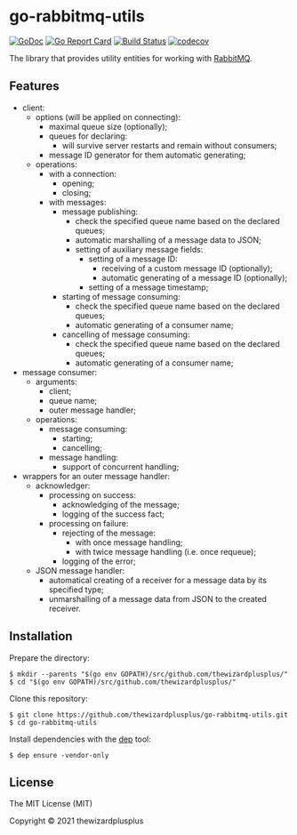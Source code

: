 # go-rabbitmq-utils

[![GoDoc](https://godoc.org/github.com/thewizardplusplus/go-rabbitmq-utils?status.svg)](https://godoc.org/github.com/thewizardplusplus/go-rabbitmq-utils)
[![Go Report Card](https://goreportcard.com/badge/github.com/thewizardplusplus/go-rabbitmq-utils)](https://goreportcard.com/report/github.com/thewizardplusplus/go-rabbitmq-utils)
[![Build Status](https://travis-ci.org/thewizardplusplus/go-rabbitmq-utils.svg?branch=master)](https://travis-ci.org/thewizardplusplus/go-rabbitmq-utils)
[![codecov](https://codecov.io/gh/thewizardplusplus/go-rabbitmq-utils/branch/master/graph/badge.svg)](https://codecov.io/gh/thewizardplusplus/go-rabbitmq-utils)

The library that provides utility entities for working with [RabbitMQ](https://www.rabbitmq.com/).

## Features

- client:
  - options (will be applied on connecting):
    - maximal queue size (optionally);
    - queues for declaring:
      - will survive server restarts and remain without consumers;
    - message ID generator for them automatic generating;
  - operations:
    - with a connection:
      - opening;
      - closing;
    - with messages:
      - message publishing:
        - check the specified queue name based on the declared queues;
        - automatic marshalling of a message data to JSON;
        - setting of auxiliary message fields:
          - setting of a message ID:
            - receiving of a custom message ID (optionally);
            - automatic generating of a message ID (optionally);
          - setting of a message timestamp;
      - starting of message consuming:
        - check the specified queue name based on the declared queues;
        - automatic generating of a consumer name;
      - cancelling of message consuming:
        - check the specified queue name based on the declared queues;
        - automatic generating of a consumer name;
- message consumer:
  - arguments:
    - client;
    - queue name;
    - outer message handler;
  - operations:
    - message consuming:
      - starting;
      - cancelling;
    - message handling:
      - support of concurrent handling;
- wrappers for an outer message handler:
  - acknowledger:
    - processing on success:
      - acknowledging of the message;
      - logging of the success fact;
    - processing on failure:
      - rejecting of the message:
        - with once message handling;
        - with twice message handling (i.e. once requeue);
      - logging of the error;
  - JSON message handler:
    - automatical creating of a receiver for a message data by its specified type;
    - unmarshalling of a message data from JSON to the created receiver.

## Installation

Prepare the directory:

```
$ mkdir --parents "$(go env GOPATH)/src/github.com/thewizardplusplus/"
$ cd "$(go env GOPATH)/src/github.com/thewizardplusplus/"
```

Clone this repository:

```
$ git clone https://github.com/thewizardplusplus/go-rabbitmq-utils.git
$ cd go-rabbitmq-utils
```

Install dependencies with the [dep](https://golang.github.io/dep/) tool:

```
$ dep ensure -vendor-only
```

## License

The MIT License (MIT)

Copyright &copy; 2021 thewizardplusplus

